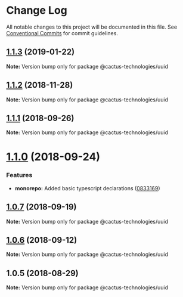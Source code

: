 # Change Log

All notable changes to this project will be documented in this file.
See [Conventional Commits](https://conventionalcommits.org) for commit guidelines.

## [1.1.3](https://ssh.dev.azure.com/Cactus%20Internal/cactus-utilities/compare/@cactus-technologies/uuid@1.1.2...@cactus-technologies/uuid@1.1.3) (2019-01-22)

**Note:** Version bump only for package @cactus-technologies/uuid

## [1.1.2](http://cactus-bk@dev.azure.com:cactus-bk/cactus-tools/_git/utils-monorepo/compare/@cactus-technologies/uuid@1.1.1...@cactus-technologies/uuid@1.1.2) (2018-11-28)

**Note:** Version bump only for package @cactus-technologies/uuid

<a name="1.1.1"></a>

## [1.1.1](https://github.com/CactusTechnologies/cactus-utils/compare/@cactus-technologies/uuid@1.1.0...@cactus-technologies/uuid@1.1.1) (2018-09-26)

**Note:** Version bump only for package @cactus-technologies/uuid

<a name="1.1.0"></a>

# [1.1.0](https://github.com/CactusTechnologies/cactus-utils/compare/@cactus-technologies/uuid@1.0.7...@cactus-technologies/uuid@1.1.0) (2018-09-24)

### Features

-   **monorepo:** Added basic typescript declarations ([0833169](https://github.com/CactusTechnologies/cactus-utils/commit/0833169))

<a name="1.0.7"></a>

## [1.0.7](https://github.com/CactusTechnologies/cactus-utils/compare/@cactus-technologies/uuid@1.0.6...@cactus-technologies/uuid@1.0.7) (2018-09-19)

**Note:** Version bump only for package @cactus-technologies/uuid

<a name="1.0.6"></a>

## [1.0.6](https://github.com/CactusTechnologies/cactus-utils/compare/@cactus-technologies/uuid@1.0.5...@cactus-technologies/uuid@1.0.6) (2018-09-12)

**Note:** Version bump only for package @cactus-technologies/uuid

<a name="1.0.5"></a>

## 1.0.5 (2018-08-29)

**Note:** Version bump only for package @cactus-technologies/uuid

